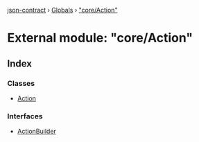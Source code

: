 [json-contract](../README.md) › [Globals](../globals.md) › ["core/Action"](_core_action_.md)

# External module: "core/Action"

## Index

### Classes

* [Action](../classes/_core_action_.action.md)

### Interfaces

* [ActionBuilder](../interfaces/_core_action_.actionbuilder.md)

